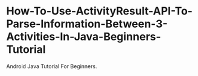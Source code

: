 # How-To-Use-ActivityResult-API-To-Parse-Information-Between-3-Activities-In-Java-Beginners-Tutorial
Android Java Tutorial For Beginners.

